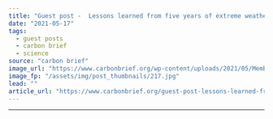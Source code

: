 ```yaml
---
title: "Guest post -  Lessons learned from five years of extreme weather ‘rapid attribution’"
date: "2021-05-17"
tags: 
  - guest posts
  - carbon brief
  - science
source: "carbon brief"
image_url: "https://www.carbonbrief.org/wp-content/uploads/2021/05/Members-of-the-South-Carolinas-Helicopter-Aquatic-Rescue-Team-in-Texas-during-Hurricane-Harvey-107x71.jpg"
image_fp: "/assets/img/post_thumbnails/217.jpg"
lead: ""
article_url: "https://www.carbonbrief.org/guest-post-lessons-learned-from-five-years-of-extreme-weather-rapid-attribution"
---
```


---
